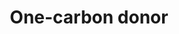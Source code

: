 ---
annotations:
- type: Pathway Ontology
  value: classic metabolic pathway
authors:
- Mkutmon
- Elisa
- Egonw
- MaintBot
- Eweitz
description: ''
last-edited: 2021-05-08
organisms:
- Bos taurus
redirect_from:
- /index.php/Pathway:WP3125
- /instance/WP3125
schema-jsonld:
- '@context': https://schema.org/
  '@id': https://wikipathways.github.io/pathways/WP3125.html
  '@type': Dataset
  creator:
    '@type': Organization
    name: WikiPathways
  description: ''
  keywords:
  - Methionine
  - Putrescine
  - Dimethylglycine
  - S-Adenosylhomocysteine
  - Cysteine sulphinate
  - Glycine
  - Spermidine
  - Hypotaurine
  - Sarcosine
  - Ornithine
  - Homocycteine
  - Taurine
  - Glutathione
  - Cysteine
  - Acetylcholine
  - methyl-tetrahydrofolate
  - MTHFR
  - Decarboxylated SAM
  - Cystathionine
  - S-Adenosyl-Methionine
  - Spermine
  - tetrahydrofolate
  - Betaine
  - Choline
  license: CC0
  name: One-carbon donor
seo: CreativeWork
title: One-carbon donor
wpid: WP3125
---